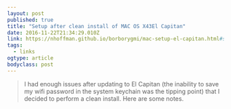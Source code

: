 ```yaml
---
layout: post 
published: true 
title: "Setup after clean install of MAC OS X43El Capitan" 
date: 2016-11-22T21:34:29.010Z 
link: https://nhoffman.github.io/borborygmi/mac-setup-el-capitan.html#sec-11 
tags:
  - links
ogtype: article 
bodyclass: post 
---
```


> I had enough issues after updating to El Capitan (the inability to save my wifi password in the system keychain was the tipping point) that I decided to perform a clean install. Here are some notes.